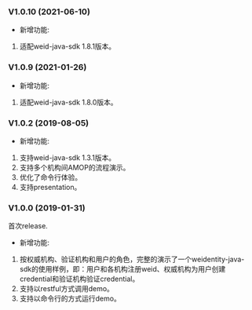 ### V1.0.10 (2021-06-10)

* 新增功能:
1. 适配weid-java-sdk 1.8.1版本。

### V1.0.9 (2021-01-26)

* 新增功能:
1. 适配weid-java-sdk 1.8.0版本。


### V1.0.2 (2019-08-05)

* 新增功能:
1. 支持weid-java-sdk 1.3.1版本。
2. 支持多个机构间AMOP的流程演示。
3. 优化了命令行体验。
4. 支持presentation。

### V1.0.0 (2019-01-31)
首次release.

* 新增功能:
1. 按权威机构、验证机构和用户的角色，完整的演示了一个weidentity-java-sdk的使用样例，即：用户和各机构注册weid、权威机构为用户创建credential和验证机构验证credential。
2. 支持以restful方式调用demo。
3. 支持以命令行的方式运行demo。
